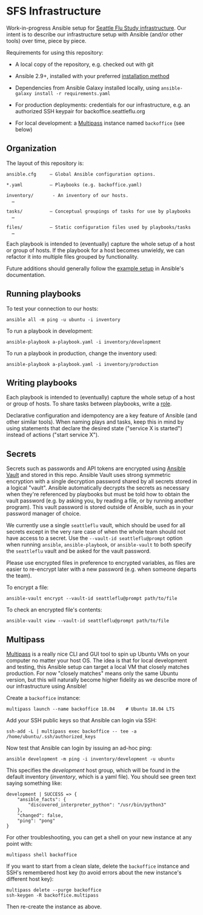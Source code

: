 # SFS Infrastructure

Work-in-progress Ansible setup for [Seattle Flu Study
infrastructure](https://github.com/seattleflu/documentation/wiki/infrastructure).
Our intent is to describe our infrastructure setup with Ansible (and/or other
tools) over time, piece by piece.

Requirements for using this repository:

  - A local copy of the repository, e.g. checked out with git

  - Ansible 2.9+, installed with your preferred
    [installation method](https://docs.ansible.com/ansible/latest/installation_guide/intro_installation.html)

  - Dependencies from Ansible Galaxy installed locally, using `ansible-galaxy
    install -r requirements.yaml`

  - For production deployments: credentials for our infrastructure, e.g. an
    authorized SSH keypair for backoffice.seattleflu.org

  - For local development: a [Multipass](https://multipass.run) instance named
    `backoffice` (see below)


## Organization

The layout of this repository is:

    ansible.cfg     — Global Ansible configuration options.

    *.yaml          — Playbooks (e.g. backoffice.yaml)

    inventory/       - An inventory of our hosts.
      …

    tasks/          — Conceptual groupings of tasks for use by playbooks
      …

    files/          — Static configuration files used by playbooks/tasks
      …

Each playbook is intended to (eventually) capture the whole setup of a host or
group of hosts.  If the playbook for a host becomes unwieldy, we can refactor
it into multiple files grouped by functionality.

Future additions should generally follow the [example
setup](https://docs.ansible.com/ansible/latest/user_guide/sample_setup.html) in
Ansible's documentation.


## Running playbooks

To test your connection to our hosts:

    ansible all -m ping -u ubuntu -i inventory

To run a playbook in development:

    ansible-playbook a-playbook.yaml -i inventory/development

To run a playbook in production, change the inventory used:

    ansible-playbook a-playbook.yaml -i inventory/production


## Writing playbooks

Each playbook is intended to (eventually) capture the whole setup of a host or
group of hosts.  To share tasks between playbooks, write a
[role](https://docs.ansible.com/ansible/latest/user_guide/playbooks_reuse_roles.html).

Declarative configuration and idempotency are a key feature of Ansible (and
other similar tools).  When naming plays and tasks, keep this in mind by using
statements that declare the desired state ("service X is started") instead of
actions ("start service X").


## Secrets

Secrets such as passwords and API tokens are encrypted using [Ansible
Vault](https://docs.ansible.com/ansible/latest/user_guide/vault.html) and
stored in this repo.  Ansible Vault uses strong symmetric encryption with a
single decryption password shared by all secrets stored in a logical "vault".
Ansible automatically decrypts the secrets as necessary when they're referenced
by playbooks but must be told how to obtain the vault password (e.g. by asking
you, by reading a file, or by running another program).  This vault password is
stored outside of Ansible, such as in your password manager of choice.

We currently use a single `seattleflu` vault, which should be used for all
secrets except in the very rare case of when the whole team should not have
access to a secret.  Use the `--vault-id seattleflu@prompt` option when running
`ansible`, `ansible-playbook`, or `ansible-vault` to both specify the
`seattleflu` vault and be asked for the vault password.

Please use encrypted files in preference to encrypted variables, as files are
easier to re-encrypt later with a new password (e.g. when someone departs the
team).

To encrypt a file:

    ansible-vault encrypt --vault-id seattleflu@prompt path/to/file

To check an encrypted file's contents:

    ansible-vault view --vault-id seattleflu@prompt path/to/file


## Multipass

[Multipass](https://multipass.run) is a really nice CLI and GUI tool to spin up
Ubuntu VMs on your computer no matter your host OS.  The idea is that for local
development and testing, this Ansible setup can target a local VM that closely
matches production.  For now "closely matches" means only the same Ubuntu
version, but this will naturally become higher fidelity as we describe more of
our infrastructure using Ansible!

Create a `backoffice` instance:

    multipass launch --name backoffice 18.04    # Ubuntu 18.04 LTS

Add your SSH public keys so that Ansible can login via SSH:

    ssh-add -L | multipass exec backoffice -- tee -a /home/ubuntu/.ssh/authorized_keys

Now test that Ansible can login by issuing an ad-hoc ping:

    ansible development -m ping -i inventory/development -u ubuntu

This specifies the *development* host group, which will be found in the default
inventory (*inventory*, which is a yaml file).  You should see green text saying something like:

    development | SUCCESS => {
        "ansible_facts": {
            "discovered_interpreter_python": "/usr/bin/python3"
        },
        "changed": false,
        "ping": "pong"
    }

For other troubleshooting, you can get a shell on your new instance at any point
with:

    multipass shell backoffice

If you want to start from a clean slate, delete the `backoffice` instance and
SSH's remembered host key (to avoid errors about the new instance's different
host key):

    multipass delete --purge backoffice
    ssh-keygen -R backoffice.multipass

Then re-create the instance as above.
